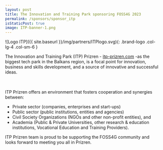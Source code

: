 ```yaml
---
layout: post
title: The Innovation and Training Park sponsoring FOSS4G 2023
permalink: /sponsors/sponsor_itp
isStaticPost: true
image: ITP-banner-1.png
---
```


![Logo ITP]({{ site.baseurl }}/img/partners/ITPlogo.svg){: .brand-logo .col-lg-4 .col-sm-6 }

The Innovation and Training Park (ITP) Prizren - [itp-prizren.com](https://itp-prizren.com/) -as the biggest tech park in the Balkans region, is a focal point for innovation, business and skills development, and a source of innovative and successful ideas.

<br><br>
ITP Prizren offers an environment that fosters cooperation and synergies between:

- Private sector (companies, enterprises and start-ups)
- Public sector (public institutions, entities and agencies)
- Civil Society Organizations (NGOs and other non-profit entities), and
- Academia (Public & Private Universities, other research & education institutions, Vocational Education and Training Providers).

ITP Prizren team is proud to be supporting the FOSS4G community and looks forward to meeting you all in Prizren.
